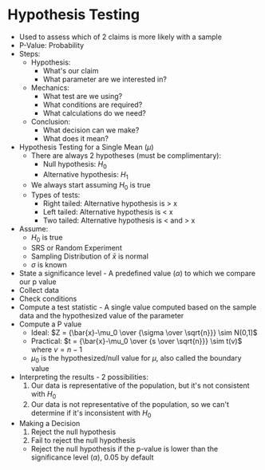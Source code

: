 # Hypothesis Testing
* Used to assess which of 2 claims is more likely with a sample
* P-Value: Probability
* Steps:
  * Hypothesis:
    * What's our claim
    * What parameter are we interested in?
  * Mechanics:
    * What test are we using?
    * What conditions are required?
    * What calculations do we need?
  * Conclusion:
    * What decision can we make?
    * What does it mean?
* Hypothesis Testing for a Single Mean ($\mu$)
  * There are always 2 hypotheses (must be complimentary):
    * Null hypothesis: $H_0$
    * Alternative hypothesis: $H_1$
  * We always start assuming $H_0$ is true
  * Types of tests:
    * Right tailed: Alternative hypothesis is > x
    * Left tailed: Alternative hypothesis is < x
    * Two tailed: Alternative hypothesis is < and > x
* Assume:
  * $H_0$ is true
  * SRS or Random Experiment
  * Sampling Distribution of $\bar{x}$ is normal
  * $\sigma$ is known
* State a significance level - A predefined value ($\alpha$) to which we compare our p value
* Collect data
* Check conditions
* Compute a test statistic - A single value computed based on the sample data and the hypothesized value of the parameter
* Compute a P value
  * Ideal: $Z = {\bar{x}-\mu_0 \over {\sigma \over \sqrt{n}}} \sim N(0,1)$
  * Practical: $t = {\bar{x}-\mu_0 \over {s \over \sqrt{n}}} \sim t(v)$ where $v=n-1$
  * $\mu_0$ is the hypothesized/null value for $\mu$, also called the boundary value
* Interpreting the results - 2 possibilities:
  1. Our data is representative of the population, but it's not consistent with $H_0$
  2. Our data is not representative of the population, so we can't determine if it's inconsistent with $H_0$
* Making a Decision
  1. Reject the null hypothesis
  2. Fail to reject the null hypothesis
  * Reject the null hypothesis if the p-value is lower than the significance level ($\alpha$), $0.05$ by default
